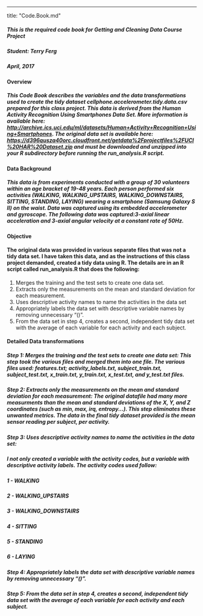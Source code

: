 ---
title: "Code.Book.md"

##### This is the required code book for Getting and Cleaning Data Course Project 
##### Student: Terry Ferg
##### April, 2017


#### Overview
##### This Code Book describes the variables and the data transformations used to create the tidy dataset cellphone.accelerometer.tidy.data.csv prepared for this class project.  This data is derived from the Human Activity Recognition Using Smartphones Data Set. More information is available here: http://archive.ics.uci.edu/ml/datasets/Human+Activity+Recognition+Using+Smartphones. The original data set is available here: https://d396qusza40orc.cloudfront.net/getdata%2Fprojectfiles%2FUCI%20HAR%20Dataset.zip and must be downloaded and unzipped into your R subdirectory before running the run_analysis.R script.

#### Data Background
##### This data is from experiments conducted with a group of 30 volunteers within an age bracket of 19-48 years. Each person performed six activities (WALKING, WALKING_UPSTAIRS, WALKING_DOWNSTAIRS, SITTING, STANDING, LAYING) wearing a smartphone (Samsung Galaxy S II) on the waist. Data was captured using its embedded accelerometer and gyroscope. The following data was captured:3-axial linear acceleration and 3-axial angular velocity at a constant rate of 50Hz. 

#### Objective
#### The original data was provided in various separate files that was not a tidy data set. I have taken this data, and as the instructions of this class project demanded, created a tidy data using R. The details are in an R script called run_analysis.R that does the following:

1. Merges the training and the test sets to create one data set.
2. Extracts only the measurements on the mean and standard deviation for each measurement.
3. Uses descriptive activity names to name the activities in the data set
4. Appropriately labels the data set with descriptive variable names by removing unnecessary “()”.
5. From the data set in step 4, creates a second, independent tidy data set with the average of each variable for each activity and each subject.

#### Detailed Data transformations
##### Step 1: Merges the training and the test sets to create one data set: This step took the various files and merged them into one file.  The various files used: features.txt; activity_labels.txt, subject_train.txt, subject_test.txt, x_train.txt, y_train.txt, x_test.txt, and y_test.txt files.

##### Step 2: Extracts only the measurements on the mean and standard deviation for each measurement: The original datafile had many more measurments than the mean and standard deviations of the X, Y, and Z coordinates (such as min, max, irq, entropy...). This step eliminates these unwanted metrics.  The data in the final tidy dataset provided is the mean sensor reading per subject, per activity.
##### Step 3: Uses descriptive activity names to name the activities in the data set:
##### I not only created a variable with the activity codes, but a variable with descriptive activity labels. The activity codes used follow:
#####  1 - WALKING
#####  2 - WALKING_UPSTAIRS
#####  3 - WALKING_DOWNSTAIRS
#####  4 - SITTING
#####  5 - STANDING
#####  6 - LAYING
##### Step 4: Appropriately labels the data set with descriptive variable names by removing unnecessary “()”.

##### Step 5: From the data set in step 4, creates a second, independent tidy data set with the average of each variable for each activity and each subject.
